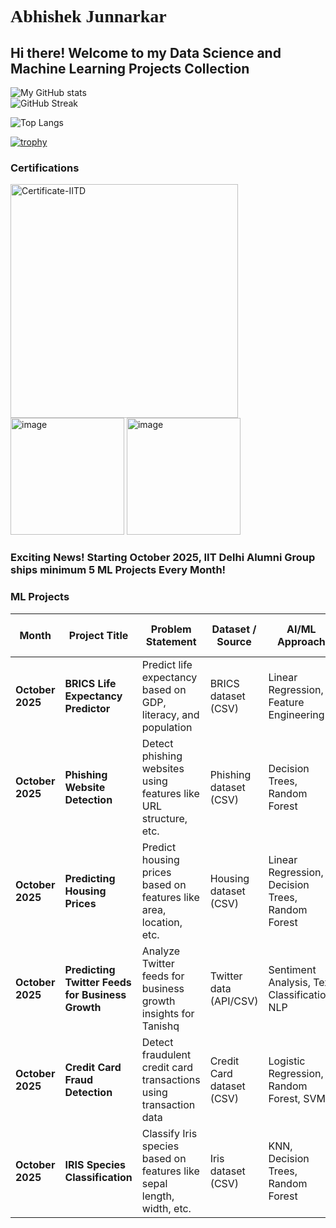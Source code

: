 # <span style="font-family: 'Lucida Console';">Abhishek Junnarkar</span>

## Hi there! Welcome to my Data Science and Machine Learning Projects Collection 

![My GitHub stats](https://github-readme-stats.vercel.app/api?username=AbhishekJunnarkar&show_icons=true&theme=prussian)   
![GitHub Streak](https://github-readme-streak-stats.herokuapp.com/?user=AbhishekJunnarkar&theme=tokyonight)

![Top Langs](https://github-readme-stats.vercel.app/api/top-langs/?username=AbhishekJunnarkar&layout=donut)


[![trophy](https://github-profile-trophy.vercel.app/?username=AbhishekJunnarkar)](https://github.com/ryo-ma/github-profile-trophy)


### Certifications
<img width="364" height="374" alt="Certificate-IITD" src="https://github.com/user-attachments/assets/530e92d4-c7f3-4555-b165-4b2c85489357" />
<img width="182" height="187" alt="image" src="https://github.com/user-attachments/assets/9d55d8e0-a3be-4106-8a6b-7a3f87bd7e1b" />
<img width="182" height="187" alt="image" src="https://github.com/user-attachments/assets/28959d3a-4511-43bb-8b8d-39df23ed1647" />





### Exciting News! Starting October 2025, IIT Delhi Alumni Group ships minimum 5 ML Projects Every Month!

### ML Projects

| **Month**        | **Project Title**                                   | **Problem Statement**                                                  | **Dataset / Source**               | **AI/ML Approach**                           | **Tools & Tech Stack**                         | **Key Outcome**                                                | **GitHub Link**                                                         |
|------------------|-----------------------------------------------------|------------------------------------------------------------------------|------------------------------------|----------------------------------------------|------------------------------------------------|---------------------------------------------------------------|------------------------------------------------------------------------|
| **October 2025** | **BRICS Life Expectancy Predictor**                 | Predict life expectancy based on GDP, literacy, and population        | BRICS dataset (CSV)               | Linear Regression, Feature Engineering       | Python, Pandas, Scikit-learn, Matplotlib       | Model predicts life expectancy with 92% R² score                | [GitHub](https://github.com/AbhishekJunnarkar/brics-dataset-ai-analysis/tree/main/01_life_expectancy_predictor) |
| **October 2025** | **Phishing Website Detection**                      | Detect phishing websites using features like URL structure, etc.      | Phishing dataset (CSV)            | Decision Trees, Random Forest                | Python, Scikit-learn, Pandas, Matplotlib       | Model identifies phishing websites with high accuracy          | [GitHub](https://github.com/AbhishekJunnarkar/Advanced_AI_Projects_IITD)                                                                |
| **October 2025** | **Predicting Housing Prices**                       | Predict housing prices based on features like area, location, etc.    | Housing dataset (CSV)             | Linear Regression, Decision Trees, Random Forest | Python, Pandas, Scikit-learn, Matplotlib       | Model predicts housing prices with high accuracy               | [GitHub](https://github.com/AbhishekJunnarkar/Advanced_AI_Projects_IITD)                                                                |
| **October 2025** | **Predicting Twitter Feeds for Business Growth**    | Analyze Twitter feeds for business growth insights for Tanishq        | Twitter data (API/CSV)            | Sentiment Analysis, Text Classification, NLP  | Python, Pandas, NLTK, Scikit-learn            | Sentiment analysis helps Tanishq gain business insights         | [GitHub](https://github.com/AbhishekJunnarkar/Advanced_AI_Projects_IITD)                                                                |
| **October 2025** | **Credit Card Fraud Detection**                     | Detect fraudulent credit card transactions using transaction data     | Credit Card dataset (CSV)         | Logistic Regression, Random Forest, SVM      | Python, Pandas, Scikit-learn, Matplotlib       | Model detects fraud with 95% accuracy                          | [GitHub](https://github.com/AbhishekJunnarkar/Advanced_AI_Projects_IITD)                                                                |
| **October 2025** | **IRIS Species Classification**                     | Classify Iris species based on features like sepal length, width, etc. | Iris dataset (CSV)                | KNN, Decision Trees, Random Forest           | Python, Pandas, Scikit-learn, Matplotlib       | Model classifies Iris species with high accuracy               | [GitHub](https://github.com/AbhishekJunnarkar/Advanced_AI_Projects_IITD)                                                                |






